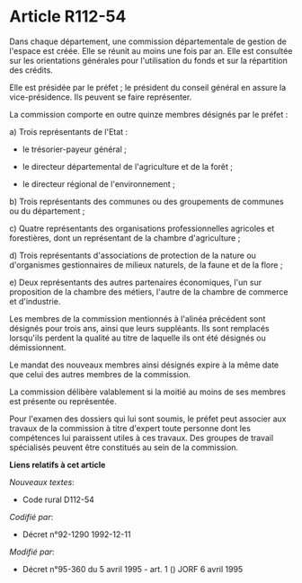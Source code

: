 # Article R112-54

Dans chaque département, une commission départementale de gestion de l'espace est créée. Elle se réunit au moins une fois par
an. Elle est consultée sur les orientations générales pour l'utilisation du fonds et sur la répartition des crédits.

Elle est présidée par le préfet ; le président du conseil général en assure la vice-présidence. Ils peuvent se faire
représenter.

La commission comporte en outre quinze membres désignés par le préfet :

a) Trois représentants de l'Etat :

- le trésorier-payeur général ;

- le directeur départemental de l'agriculture et de la forêt ;

- le directeur régional de l'environnement ;

b) Trois représentants des communes ou des groupements de communes ou du département ;

c) Quatre représentants des organisations professionnelles agricoles et forestières, dont un représentant de la chambre
d'agriculture ;

d) Trois représentants d'associations de protection de la nature ou d'organismes gestionnaires de milieux naturels, de la
faune et de la flore ;

e) Deux représentants des autres partenaires économiques, l'un sur proposition de la chambre des métiers, l'autre de la
chambre de commerce et d'industrie.

Les membres de la commission mentionnés à l'alinéa précédent sont désignés pour trois ans, ainsi que leurs suppléants. Ils
sont remplacés lorsqu'ils perdent la qualité au titre de laquelle ils ont été désignés ou démissionnent.

Le mandat des nouveaux membres ainsi désignés expire à la même date que celui des autres membres de la commission.

La commission délibère valablement si la moitié au moins de ses membres est présente ou représentée.

Pour l'examen des dossiers qui lui sont soumis, le préfet peut associer aux travaux de la commission à titre d'expert toute
personne dont les compétences lui paraissent utiles à ces travaux. Des groupes de travail spécialisés peuvent être constitués
au sein de la commission.

**Liens relatifs à cet article**

_Nouveaux textes_:

  - Code rural D112-54

_Codifié par_:

  - Décret n°92-1290 1992-12-11

_Modifié par_:

  - Décret n°95-360 du 5 avril 1995 - art. 1 () JORF 6 avril 1995

